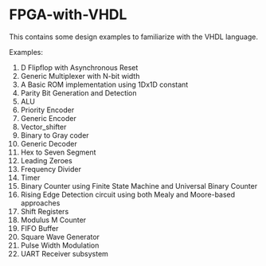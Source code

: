# FPGA-with-VHDL
This contains some design examples to familiarize with the VHDL language.

Examples:
1. D Flipflop with Asynchronous Reset
2. Generic Multiplexer with N-bit width
3. A Basic ROM implementation using 1Dx1D constant
4. Parity Bit Generation and Detection
5. ALU
6. Priority Encoder
7. Generic Encoder
8. Vector_shifter
9. Binary to Gray coder
10. Generic Decoder
11. Hex to Seven Segment
12. Leading Zeroes
13. Frequency Divider
14. Timer
15. Binary Counter using Finite State Machine and Universal Binary Counter
16. Rising Edge Detection circuit using both Mealy and Moore-based approaches
17. Shift Registers
18. Modulus M Counter
19. FIFO Buffer
20. Square Wave Generator
21. Pulse Width Modulation
22. UART Receiver subsystem

